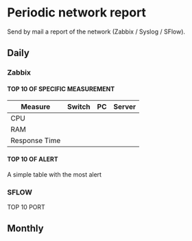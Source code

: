 # Periodic network report

Send by mail a report of the network (Zabbix / Syslog / SFlow).

## Daily

### Zabbix

#### TOP 10 OF SPECIFIC MEASUREMENT

| Measure       | Switch | PC  | Server |
| ------------- | ------ | --- | ------ |
| CPU           |
| RAM           |
| Response Time |

#### TOP 10 OF ALERT

A simple table with the most alert

### SFLOW 
TOP 10 PORT 

## Monthly
